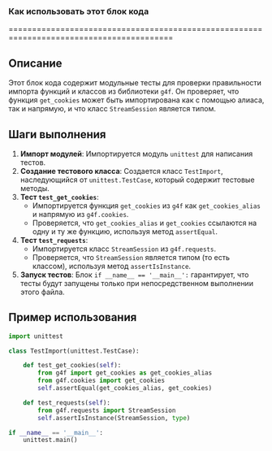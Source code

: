 ### Как использовать этот блок кода

=========================================================================================

Описание
-------------------------
Этот блок кода содержит модульные тесты для проверки правильности импорта функций и классов из библиотеки `g4f`. Он проверяет, что функция `get_cookies` может быть импортирована как с помощью алиаса, так и напрямую, и что класс `StreamSession` является типом.

Шаги выполнения
-------------------------
1. **Импорт модулей**: Импортируется модуль `unittest` для написания тестов.
2. **Создание тестового класса**: Создается класс `TestImport`, наследующийся от `unittest.TestCase`, который содержит тестовые методы.
3. **Тест `test_get_cookies`**:
   - Импортируется функция `get_cookies` из `g4f` как `get_cookies_alias` и напрямую из `g4f.cookies`.
   - Проверяется, что `get_cookies_alias` и `get_cookies` ссылаются на одну и ту же функцию, используя метод `assertEqual`.
4. **Тест `test_requests`**:
   - Импортируется класс `StreamSession` из `g4f.requests`.
   - Проверяется, что `StreamSession` является типом (то есть классом), используя метод `assertIsInstance`.
5. **Запуск тестов**: Блок `if __name__ == '__main__':` гарантирует, что тесты будут запущены только при непосредственном выполнении этого файла.

Пример использования
-------------------------

```python
import unittest

class TestImport(unittest.TestCase):

    def test_get_cookies(self):
        from g4f import get_cookies as get_cookies_alias
        from g4f.cookies import get_cookies
        self.assertEqual(get_cookies_alias, get_cookies)

    def test_requests(self):
        from g4f.requests import StreamSession
        self.assertIsInstance(StreamSession, type)

if __name__ == '__main__':
    unittest.main()